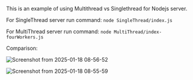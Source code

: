 This is an example of using Multithread vs Singlethread for Nodejs server.

For SingleThread server run command:
```node SingleThread/index.js```

For MultiThread server run command:
```node MultiThread/index-fourWorkers.js```

Comparison:

![Screenshot from 2025-01-18 08-56-52](https://github.com/user-attachments/assets/8865bdb3-1409-4631-937a-dcab2312f7bf)

![Screenshot from 2025-01-18 08-55-59](https://github.com/user-attachments/assets/ae234030-2db0-4364-9916-c7d9883b3671)
